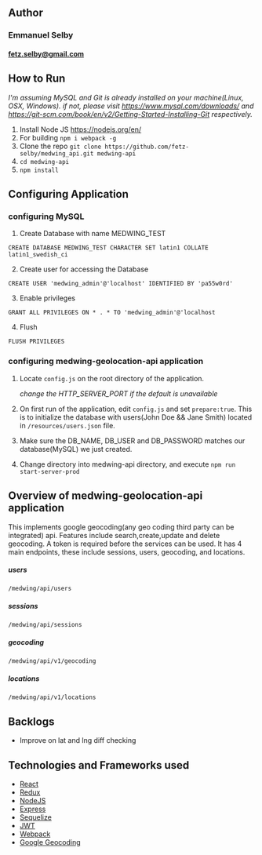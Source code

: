 ## Author ##

### Emmanuel Selby ###
#### fetz.selby@gmail.com ###


## How to Run ##

*I'm assuming MySQL and Git is already installed on your machine(Linux, OSX, Windows). if not, please visit https://www.mysql.com/downloads/ and https://git-scm.com/book/en/v2/Getting-Started-Installing-Git respectively.*

1. Install Node JS https://nodejs.org/en/
2. For building `npm i webpack -g`
3. Clone the repo `git clone https://github.com/fetz-selby/medwing_api.git medwing-api`
4. `cd medwing-api`
5. `npm install`


## Configuring Application ##

### configuring MySQL ###

1. Create Database with name MEDWING_TEST

`CREATE DATABASE MEDWING_TEST CHARACTER SET latin1 COLLATE latin1_swedish_ci`

  
2. Create user for accessing the Database 

`CREATE USER 'medwing_admin'@'localhost' IDENTIFIED BY 'pa55w0rd'`

  
3. Enable privileges 

`GRANT ALL PRIVILEGES ON * . * TO 'medwing_admin'@'localhost`

  
4. Flush 

`FLUSH PRIVILEGES`

  

### configuring medwing-geolocation-api application ###

1. Locate `config.js` on the root directory of the application.

   *change the HTTP_SERVER_PORT if the default is unavailable*
     
2. On first run of the application, edit `config.js` and set `prepare:true`. This is to initialize the database with users(John Doe && Jane Smith) located in `/resources/users.json` file.

  
3. Make sure the DB_NAME, DB_USER and DB_PASSWORD matches our database(MySQL) we just created.

  
4. Change directory into medwing-api directory, and execute 
`npm run start-server-prod`
  
  
## Overview of medwing-geolocation-api application ##
This implements google geocoding(any geo coding third party can be integrated) api. Features include search,create,update and delete geocoding.
A token is required before the services can be used. It has 4 main endpoints, these include sessions, users, geocoding, and locations.

##### users
`/medwing/api/users`

##### sessions
`/medwing/api/sessions`

##### geocoding
`/medwing/api/v1/geocoding`

##### locations
`/medwing/api/v1/locations`

## Backlogs ##
* Improve on lat and lng diff checking 

## Technologies and Frameworks used ##
* [React](https://reactjs.org/)
* [Redux](https://redux.js.org/)
* [NodeJS](https://nodejs.org/en/)
* [Express](https://expressjs.com/)
* [Sequelize](http://docs.sequelizejs.com/)
* [JWT](https://jwt.io/)
* [Webpack](https://webpack.js.org/)
* [Google Geocoding](https://cloud.google.com/maps-platform/)
